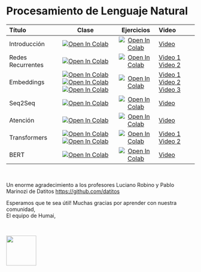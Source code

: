 # Procesamiento de Lenguaje Natural



| Título        | Clase         | Ejercicios | Video
|:--------------------|:--------------------:|:--------------------:|:--------------------
| Introducción | [![Open In Colab](https://colab.research.google.com/assets/colab-badge.svg)](https://colab.research.google.com/github/institutohumai/cursos-python/blob/master/NLP/1_Introduccion/Introduccion.ipynb)  | [![Open In Colab](https://colab.research.google.com/assets/colab-badge.svg)](https://colab.research.google.com/github/institutohumai/cursos-python/blob/master/NLP/1_Introduccion/ejercicios/ejercicios.ipynb) | [Video](https://youtu.be/Ro3zbJ53G-U) |
| Redes Recurrentes | [![Open In Colab](https://colab.research.google.com/assets/colab-badge.svg)](https://colab.research.google.com/github/institutohumai/cursos-python/blob/master/NLP/2_Redes_Recurrentes/RNN.ipynb)  | [![Open In Colab](https://colab.research.google.com/assets/colab-badge.svg)](https://colab.research.google.com/github/institutohumai/cursos-python/blob/master/NLP/2_Redes_Recurrentes/ejercicios/ejercicios.ipynb) | [Video 1](https://youtu.be/KCsPkC98Ryk) [Video 2](https://youtu.be/HO64dPwGNvM)|
| Embeddings | [![Open In Colab](https://colab.research.google.com/assets/colab-badge.svg)](https://colab.research.google.com/github/institutohumai/cursos-python/blob/master/NLP/3_Embeddings/1_Embeddings.ipynb) [![Open In Colab](https://colab.research.google.com/assets/colab-badge.svg)](https://colab.research.google.com/github/institutohumai/cursos-python/blob/master/NLP/3_Embeddings/2_Entrenamiento_Word2Vec.ipynb) [![Open In Colab](https://colab.research.google.com/assets/colab-badge.svg)](https://colab.research.google.com/github/institutohumai/cursos-python/blob/master/NLP/3_Embeddings/3_Embeddings_Pre-entrenados.ipynb) | [![Open In Colab](https://colab.research.google.com/assets/colab-badge.svg)](https://colab.research.google.com/github/institutohumai/cursos-python/blob/master/NLP/3_Embeddings/ejercicios/ejercicios.ipynb) | [Video 1](https://youtu.be/WqnixiaRquM) [Video 2](https://youtu.be/dUh_8ARXJtQ) [Video 3](https://youtu.be/y03q4u_AFqk)|
| Seq2Seq | [![Open In Colab](https://colab.research.google.com/assets/colab-badge.svg)](https://colab.research.google.com/github/institutohumai/cursos-python/blob/master/NLP/4_Seq2Seq/Seq2Seq.ipynb) | [![Open In Colab](https://colab.research.google.com/assets/colab-badge.svg)](https://colab.research.google.com/github/institutohumai/cursos-python/blob/master/NLP/4_Seq2Seq/ejercicios/ejercicios.ipynb) | [Video](https://youtu.be/YhQJPz5UesM) |
| Atención | [![Open In Colab](https://colab.research.google.com/assets/colab-badge.svg)](https://colab.research.google.com/github/institutohumai/cursos-python/blob/master/NLP/5_Atencion/Atencion.ipynb) | [![Open In Colab](https://colab.research.google.com/assets/colab-badge.svg)](https://colab.research.google.com/github/institutohumai/cursos-python/blob/master/NLP/5_Atencion/ejercicios/ejercicios.ipynb) | [Video](https://youtu.be/p5SxjpSbeqY) |
| Transformers | [![Open In Colab](https://colab.research.google.com/assets/colab-badge.svg)](https://colab.research.google.com/github/institutohumai/cursos-python/blob/master/NLP/6_Transformers/1_Transformers.ipynb) [![Open In Colab](https://colab.research.google.com/assets/colab-badge.svg)](https://colab.research.google.com/github/institutohumai/cursos-python/blob/master/NLP/6_Transformers/2_Implementacion.ipynb) | [![Open In Colab](https://colab.research.google.com/assets/colab-badge.svg)](https://colab.research.google.com/github/institutohumai/cursos-python/blob/master/NLP/6_Transformers/ejercicios/ejercicios.ipynb) | [Video 1](https://youtu.be/7i6GsPqw3Fk) [Video 2](https://youtu.be/gTFare2t04w)|
| BERT | [![Open In Colab](https://colab.research.google.com/assets/colab-badge.svg)](https://colab.research.google.com/github/institutohumai/cursos-python/blob/master/NLP/7_BERT/BERT.ipynb) | [![Open In Colab](https://colab.research.google.com/assets/colab-badge.svg)](https://colab.research.google.com/github/institutohumai/cursos-python/blob/master/NLP/7_BERT/ejercicios/ejercicios.ipynb) | [Video](https://youtu.be/IRtHuwSPaGo)|




<br>  

Un enorme agradecimiento a los profesores Luciano Robino y Pablo Marinozi de Datitos https://github.com/datitos 


Esperamos que te sea útil! Muchas gracias por aprender con nuestra comunidad,  
El equipo de Humai,  

<br>  

<img src='https://humai.com.ar/static/logos/isologo.png' width='80px' margin='100px'></img>